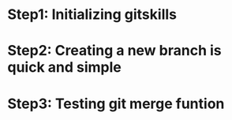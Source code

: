 # Step1: Initializing gitskills
# Step2: Creating a new branch is quick and simple
# Step3: Testing git merge funtion

